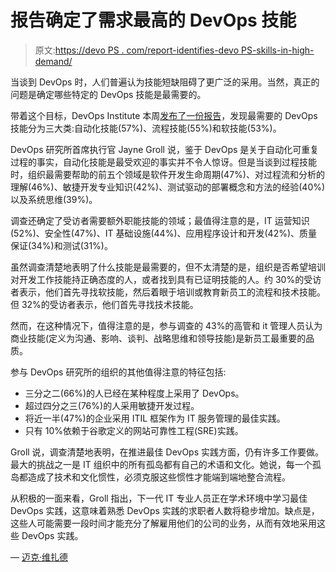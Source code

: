 # 报告确定了需求最高的 DevOps 技能

> 原文:[https://devo PS . com/report-identifies-devo PS-skills-in-high-demand/](https://devops.com/report-identifies-devops-skills-in-highest-demand/)

当谈到 DevOps 时，人们普遍认为技能短缺阻碍了更广泛的采用。当然，真正的问题是确定哪些特定的 DevOps 技能是最需要的。

带着这个目标，DevOps Institute 本周[发布了一份报告](https://www.prnewswire.com/news-releases/devops-institute-announces-the-2019-upskilling-enterprise-devops-skills-report-300805795.html)，发现最需要的 DevOps 技能分为三大类:自动化技能(57%)、流程技能(55%)和软技能(53%)。

DevOps 研究所首席执行官 Jayne Groll 说，鉴于 DevOps 是关于自动化可重复过程的事实，自动化技能是最受欢迎的事实并不令人惊讶。但是当谈到过程技能时，组织最需要帮助的前五个领域是软件开发生命周期(47%)、对过程流和分析的理解(46%)、敏捷开发专业知识(42%)、测试驱动的部署概念和方法的经验(40%)以及系统思维(39%)。

调查还确定了受访者需要额外职能技能的领域；最值得注意的是，IT 运营知识(52%)、安全性(47%)、IT 基础设施(44%)、应用程序设计和开发(42%)、质量保证(34%)和测试(31%)。

虽然调查清楚地表明了什么技能是最需要的，但不太清楚的是，组织是否希望培训对开发工作技能持正确态度的人，或者找到具有已证明技能的人。约 30%的受访者表示，他们首先寻找软技能，然后着眼于培训或教育新员工的流程和技术技能。但 32%的受访者表示，他们首先寻找技术技能。

然而，在这种情况下，值得注意的是，参与调查的 43%的高管和 it 管理人员认为商业技能(定义为沟通、影响、谈判、战略思维和领导技能)是新员工最重要的品质。

参与 DevOps 研究所的组织的其他值得注意的特征包括:

*   三分之二(66%)的人已经在某种程度上采用了 DevOps。
*   超过四分之三(76%)的人采用敏捷开发过程。
*   将近一半(47%)的企业采用 ITIL 框架作为 IT 服务管理的最佳实践。
*   只有 10%依赖于谷歌定义的网站可靠性工程(SRE)实践。

Groll 说，调查清楚地表明，在推进最佳 DevOps 实践方面，仍有许多工作要做。最大的挑战之一是 IT 组织中的所有孤岛都有自己的术语和文化。她说，每一个孤岛都造成了技术和文化惯性，必须克服这些惯性才能端到端地整合流程。

从积极的一面来看，Groll 指出，下一代 IT 专业人员正在学术环境中学习最佳 DevOps 实践，这意味着熟悉 DevOps 实践的求职者人数将稳步增加。缺点是，这些人可能需要一段时间才能充分了解雇用他们的公司的业务，从而有效地采用这些 DevOps 实践。

— [迈克·维扎德](https://devops.com/author/mike-vizard/)